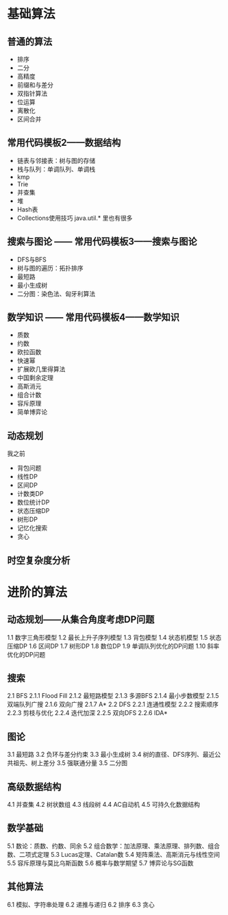 # 基础算法 

## 普通的算法

* 排序
* 二分
* 高精度
* 前缀和与差分
* 双指针算法
* 位运算
* 离散化
* 区间合并

## 常用代码模板2——数据结构

* 链表与邻接表：树与图的存储
* 栈与队列：单调队列、单调栈
* kmp
* Trie
* 并查集
* 堆
* Hash表
* Collections使用技巧 java.util.* 里也有很多

## 搜索与图论 —— 常用代码模板3——搜索与图论
* DFS与BFS
* 树与图的遍历：拓扑排序
* 最短路
* 最小生成树
* 二分图：染色法、匈牙利算法

## 数学知识 —— 常用代码模板4——数学知识

* 质数
* 约数
* 欧拉函数
* 快速幂
* 扩展欧几里得算法
* 中国剩余定理
* 高斯消元
* 组合计数
* 容斥原理
* 简单博弈论

## 动态规划
我之前
* 背包问题
* 线性DP
* 区间DP
* 计数类DP
* 数位统计DP
* 状态压缩DP
* 树形DP
* 记忆化搜索
* 贪心

## 时空复杂度分析


# 进阶的算法

## 动态规划——从集合角度考虑DP问题

1.1 数字三角形模型
1.2 最长上升子序列模型
1.3 背包模型
1.4 状态机模型
1.5 状态压缩DP
1.6 区间DP
1.7 树形DP
1.8 数位DP
1.9 单调队列优化的DP问题
1.10 斜率优化的DP问题
## 搜索

2.1 BFS
2.1.1 Flood Fill
2.1.2 最短路模型
2.1.3 多源BFS
2.1.4 最小步数模型
2.1.5 双端队列广搜
2.1.6 双向广搜
2.1.7 A*
2.2 DFS
2.2.1 连通性模型
2.2.2 搜索顺序
2.2.3 剪枝与优化
2.2.4 迭代加深
2.2.5 双向DFS
2.2.6 IDA*

## 图论
3.1 最短路
3.2 负环与差分约束
3.3 最小生成树
3.4 树的直径、DFS序列、最近公共祖先、树上差分
3.5 强联通分量
3.5 二分图

## 高级数据结构

4.1 并查集
4.2 树状数组
4.3 线段树
4.4 AC自动机
4.5 可持久化数据结构

## 数学基础

5.1 数论：质数、约数、同余
5.2 组合数学：加法原理、乘法原理、排列数、组合数、二项式定理
5.3 Lucas定理、Catalan数
5.4 矩阵乘法、高斯消元与线性空间
5.5 容斥原理与莫比乌斯函数
5.6 概率与数学期望
5.7 博弈论与SG函数

## 其他算法

6.1 模拟、字符串处理
6.2 递推与递归
6.2 排序
6.3 贪心
